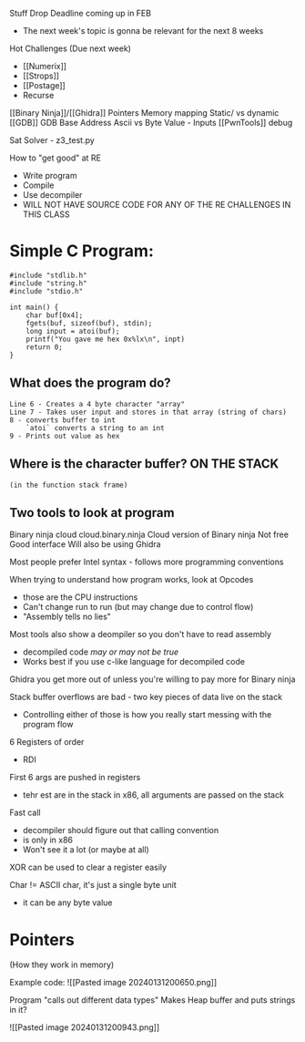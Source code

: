

Stuff
Drop Deadline coming up in FEB
* The next week's topic is gonna be relevant for the next 8 weeks

Hot Challenges (Due next week)
* [[Numerix]]
* [[Strops]]
* [[Postage]]
* Recurse

[[Binary Ninja]]/[[Ghidra]]
Pointers
Memory mapping
Static/ vs dynamic
[[GDB]]
GDB Base Address
Ascii vs Byte Value - Inputs
[[PwnTools]] debug

Sat Solver - z3_test.py


How to "get good" at RE
* Write program
* Compile
* Use decompiler
* WILL NOT HAVE SOURCE CODE FOR ANY OF THE RE CHALLENGES IN THIS CLASS

# Simple C Program:
```
#include "stdlib.h"
#include "string.h"
#include "stdio.h"

int main() {
	char buf[0x4];
	fgets(buf, sizeof(buf), stdin);
	long input = atoi(buf);
	printf("You gave me hex 0x%lx\n", inpt)
	return 0;
}
```

## What does the program do?
	Line 6 - Creates a 4 byte character "array"
	Line 7 - Takes user input and stores in that array (string of chars)
	8 - converts buffer to int
		`atoi` converts a string to an int
	9 - Prints out value as hex

## Where is the character buffer? ON THE STACK
	(in the function stack frame)

## Two tools to look at program
Binary ninja cloud
	cloud.binary.ninja
	Cloud version of Binary ninja
		Not free
	Good interface
Will also be using Ghidra



Most people prefer Intel syntax - follows more programming conventions


When trying to understand how program works, look at Opcodes
* those are the CPU instructions
* Can't change run to run (but may change due to control flow)
* "Assembly tells no lies"

Most tools also show a deompiler so you don't have to read assembly
* decompiled code *may or may not be true*
* Works best if you use c-like language for decompiled code

Ghidra you get more out of unless you're willing to pay more for Binary ninja

Stack buffer overflows are bad - two key pieces of data live on the stack
- Controlling either of those is how you really start messing with the program flow

6 Registers of order
* RDI

First 6 args are pushed in registers
* tehr est are in the stack
in x86, all arguments are passed on the stack



Fast call
* decompiler should figure out that calling convention
* is only in x86
* Won't see it a lot (or maybe at all)

XOR can be used to clear a register easily

Char != ASCII char, it's just a single byte unit
* it can be any byte value


# Pointers
(How they work in memory)


Example code:
![[Pasted image 20240131200650.png]]

Program "calls out different data types"
Makes Heap buffer and puts strings in it?

![[Pasted image 20240131200943.png]]

